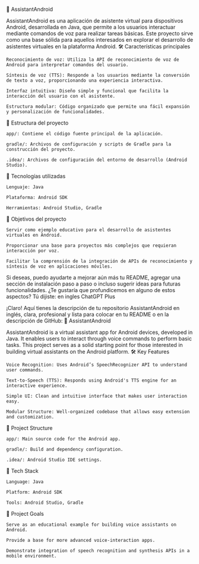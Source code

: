 🤖 AssistantAndroid

AssistantAndroid es una aplicación de asistente virtual para dispositivos Android, desarrollada en Java, que permite a los usuarios interactuar mediante comandos de voz para realizar tareas básicas. Este proyecto sirve como una base sólida para aquellos interesados en explorar el desarrollo de asistentes virtuales en la plataforma Android.
🛠️ Características principales

    Reconocimiento de voz: Utiliza la API de reconocimiento de voz de Android para interpretar comandos del usuario.

    Síntesis de voz (TTS): Responde a los usuarios mediante la conversión de texto a voz, proporcionando una experiencia interactiva.

    Interfaz intuitiva: Diseño simple y funcional que facilita la interacción del usuario con el asistente.

    Estructura modular: Código organizado que permite una fácil expansión y personalización de funcionalidades.

📂 Estructura del proyecto

    app/: Contiene el código fuente principal de la aplicación.

    gradle/: Archivos de configuración y scripts de Gradle para la construcción del proyecto.

    .idea/: Archivos de configuración del entorno de desarrollo (Android Studio).

🚀 Tecnologías utilizadas

    Lenguaje: Java

    Plataforma: Android SDK

    Herramientas: Android Studio, Gradle

📌 Objetivos del proyecto

    Servir como ejemplo educativo para el desarrollo de asistentes virtuales en Android.

    Proporcionar una base para proyectos más complejos que requieran interacción por voz.

    Facilitar la comprensión de la integración de APIs de reconocimiento y síntesis de voz en aplicaciones móviles.

Si deseas, puedo ayudarte a mejorar aún más tu README, agregar una sección de instalación paso a paso o incluso sugerir ideas para futuras funcionalidades. ¿Te gustaría que profundicemos en alguno de estos aspectos?
Tú dijiste:
en ingles
ChatGPT Plus

¡Claro! Aquí tienes la descripción de tu repositorio AssistantAndroid en inglés, clara, profesional y lista para colocar en tu README o en la descripción de GitHub:
🤖 AssistantAndroid

AssistantAndroid is a virtual assistant app for Android devices, developed in Java. It enables users to interact through voice commands to perform basic tasks. This project serves as a solid starting point for those interested in building virtual assistants on the Android platform.
🛠️ Key Features

    Voice Recognition: Uses Android’s SpeechRecognizer API to understand user commands.

    Text-to-Speech (TTS): Responds using Android's TTS engine for an interactive experience.

    Simple UI: Clean and intuitive interface that makes user interaction easy.

    Modular Structure: Well-organized codebase that allows easy extension and customization.

📂 Project Structure

    app/: Main source code for the Android app.

    gradle/: Build and dependency configuration.

    .idea/: Android Studio IDE settings.

🚀 Tech Stack

    Language: Java

    Platform: Android SDK

    Tools: Android Studio, Gradle

📌 Project Goals

    Serve as an educational example for building voice assistants on Android.

    Provide a base for more advanced voice-interaction apps.

    Demonstrate integration of speech recognition and synthesis APIs in a mobile environment.

